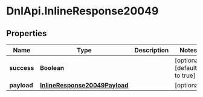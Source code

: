 # DnlApi.InlineResponse20049

## Properties
Name | Type | Description | Notes
------------ | ------------- | ------------- | -------------
**success** | **Boolean** |  | [optional] [default to true]
**payload** | [**InlineResponse20049Payload**](InlineResponse20049Payload.md) |  | [optional] 


